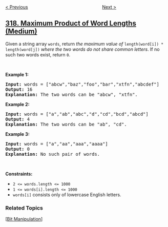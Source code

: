 <!--|This file generated by command(leetcode description); DO NOT EDIT.    |-->
<!--+----------------------------------------------------------------------+-->
<!--|@author    openset <openset.wang@gmail.com>                           |-->
<!--|@link      https://github.com/openset                                 |-->
<!--|@home      https://github.com/openset/leetcode                        |-->
<!--+----------------------------------------------------------------------+-->

[< Previous](../shortest-distance-from-all-buildings "Shortest Distance from All Buildings")
　　　　　　　　　　　　　　　　
[Next >](../bulb-switcher "Bulb Switcher")

## [318. Maximum Product of Word Lengths (Medium)](https://leetcode.com/problems/maximum-product-of-word-lengths "最大单词长度乘积")

<p>Given a string array <code>words</code>, return <em>the maximum value of</em> <code>length(word[i]) * length(word[j])</code> <em>where the two words do not share common letters</em>. If no such two words exist, return <code>0</code>.</p>

<p>&nbsp;</p>
<p><strong>Example 1:</strong></p>

<pre>
<strong>Input:</strong> words = [&quot;abcw&quot;,&quot;baz&quot;,&quot;foo&quot;,&quot;bar&quot;,&quot;xtfn&quot;,&quot;abcdef&quot;]
<strong>Output:</strong> 16
<strong>Explanation:</strong> The two words can be &quot;abcw&quot;, &quot;xtfn&quot;.
</pre>

<p><strong>Example 2:</strong></p>

<pre>
<strong>Input:</strong> words = [&quot;a&quot;,&quot;ab&quot;,&quot;abc&quot;,&quot;d&quot;,&quot;cd&quot;,&quot;bcd&quot;,&quot;abcd&quot;]
<strong>Output:</strong> 4
<strong>Explanation:</strong> The two words can be &quot;ab&quot;, &quot;cd&quot;.
</pre>

<p><strong>Example 3:</strong></p>

<pre>
<strong>Input:</strong> words = [&quot;a&quot;,&quot;aa&quot;,&quot;aaa&quot;,&quot;aaaa&quot;]
<strong>Output:</strong> 0
<strong>Explanation:</strong> No such pair of words.
</pre>

<p>&nbsp;</p>
<p><strong>Constraints:</strong></p>

<ul>
	<li><code>2 &lt;= words.length &lt;= 1000</code></li>
	<li><code>1 &lt;= words[i].length &lt;= 1000</code></li>
	<li><code>words[i]</code> consists only of lowercase English letters.</li>
</ul>

### Related Topics
  [[Bit Manipulation](../../tag/bit-manipulation/README.md)]
